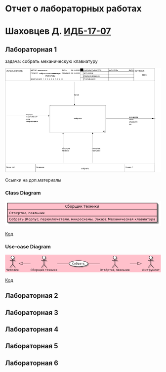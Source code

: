 # Отчет о лабораторных работах
#  Шаховцев Д. [ИДБ-17-07](https://github.com/stankin/design-part-1/wiki/list-idb-17-07)

## Лабораторная 1

задача: собрать механическую клавиатуру

![idef0](https://github.com/ayyansea/ayyansea.github.io/blob/main/laba1/01_A0.png)

Ссылки на доп.материалы

### Class Diagram

![classdiag](https://github.com/ayyansea/ayyansea.github.io/blob/main/laba1/table.png)

[Код](https://github.com/ayyansea/ayyansea.github.io/blob/main/laba1/uml.txt)

### Use-case Diagram

![usecase](https://github.com/ayyansea/ayyansea.github.io/blob/main/laba1/usecasepic.png)

[Код](https://github.com/ayyansea/ayyansea.github.io/blob/main/laba1/usecase.txt)

## Лабораторная 2

## Лабораторная 3

## Лабораторная 4

## Лабораторная 5

## Лабораторная 6
